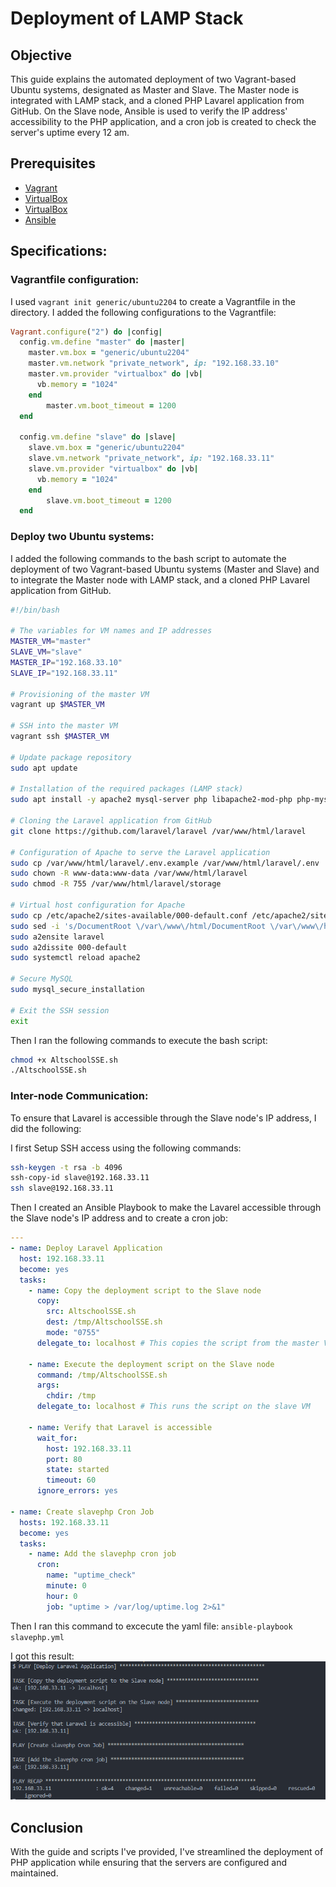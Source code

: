 # Deployment of LAMP Stack

## Objective

This guide explains the automated deployment of two Vagrant-based Ubuntu systems, designated as Master and Slave. The Master node is integrated with LAMP stack, and a cloned PHP Lavarel application from GitHub. On the Slave node, Ansible is used to verify the IP address' accessibility to the PHP application, and a cron job is created to check the server's uptime every 12 am.

## Prerequisites

- [Vagrant](https://www.vagrantup.com/)
- [VirtualBox](https://www.virtualbox.org/)
- [VirtualBox](https://www.virtualbox.org/)
- [Ansible](https://www.ansible.com/)

## Specifications:

### Vagrantfile configuration:

I used `vagrant init generic/ubuntu2204` to create a Vagrantfile in the directory. I added the following configurations to the Vagrantfile:

```ruby
Vagrant.configure("2") do |config|
  config.vm.define "master" do |master|
    master.vm.box = "generic/ubuntu2204"
    master.vm.network "private_network", ip: "192.168.33.10"
    master.vm.provider "virtualbox" do |vb|
      vb.memory = "1024"
    end
        master.vm.boot_timeout = 1200
  end

  config.vm.define "slave" do |slave|
    slave.vm.box = "generic/ubuntu2204"
    slave.vm.network "private_network", ip: "192.168.33.11"
    slave.vm.provider "virtualbox" do |vb|
      vb.memory = "1024"
    end
        slave.vm.boot_timeout = 1200
  end
```

### Deploy two Ubuntu systems:

I added the following commands to the bash script to automate the deployment of two Vagrant-based Ubuntu systems (Master and Slave) and to integrate the Master node with LAMP stack, and a cloned PHP Lavarel application from GitHub.

```bash
#!/bin/bash

# The variables for VM names and IP addresses
MASTER_VM="master"
SLAVE_VM="slave"
MASTER_IP="192.168.33.10"
SLAVE_IP="192.168.33.11"

# Provisioning of the master VM
vagrant up $MASTER_VM

# SSH into the master VM
vagrant ssh $MASTER_VM

# Update package repository
sudo apt update

# Installation of the required packages (LAMP stack)
sudo apt install -y apache2 mysql-server php libapache2-mod-php php-mysql

# Cloning the Laravel application from GitHub
git clone https://github.com/laravel/laravel /var/www/html/laravel

# Configuration of Apache to serve the Laravel application
sudo cp /var/www/html/laravel/.env.example /var/www/html/laravel/.env
sudo chown -R www-data:www-data /var/www/html/laravel
sudo chmod -R 755 /var/www/html/laravel/storage

# Virtual host configuration for Apache
sudo cp /etc/apache2/sites-available/000-default.conf /etc/apache2/sites-available/laravel.conf
sudo sed -i 's/DocumentRoot \/var\/www\/html/DocumentRoot \/var\/www\/html\/laravel\/public/' /etc/apache2/sites-available/laravel.conf
sudo a2ensite laravel
sudo a2dissite 000-default
sudo systemctl reload apache2

# Secure MySQL
sudo mysql_secure_installation

# Exit the SSH session
exit
```

Then I ran the following commands to execute the bash script:

```bash
chmod +x AltschoolSSE.sh
./AltschoolSSE.sh
```

### Inter-node Communication:

To ensure that Lavarel is accessible through the Slave node's IP address, I did the following:

I first Setup SSH access using the following commands:

```bash
ssh-keygen -t rsa -b 4096
ssh-copy-id slave@192.168.33.11
ssh slave@192.168.33.11
```

Then I created an Ansible Playbook to make the Lavarel accessible through the Slave node's IP address and to create a cron job:

```yaml
---
- name: Deploy Laravel Application
  host: 192.168.33.11
  become: yes
  tasks:
    - name: Copy the deployment script to the Slave node
      copy:
        src: AltschoolSSE.sh
        dest: /tmp/AltschoolSSE.sh
        mode: "0755"
      delegate_to: localhost # This copies the script from the master VM to the slave VM

    - name: Execute the deployment script on the Slave node
      command: /tmp/AltschoolSSE.sh
      args:
        chdir: /tmp
      delegate_to: localhost # This runs the script on the slave VM

    - name: Verify that Laravel is accessible
      wait_for:
        host: 192.168.33.11
        port: 80
        state: started
        timeout: 60
      ignore_errors: yes

- name: Create slavephp Cron Job
  hosts: 192.168.33.11
  become: yes
  tasks:
    - name: Add the slavephp cron job
      cron:
        name: "uptime_check"
        minute: 0
        hour: 0
        job: "uptime > /var/log/uptime.log 2>&1"
```

Then I ran this command to excecute the yaml file:
`ansible-playbook slavephp.yml`

I got this result:
![Ansible Playbook result](<Screenshot 2023-10-21 150649.png>)

## Conclusion

With the guide and scripts I've provided, I've streamlined the deployment of PHP application while ensuring that the servers are configured and maintained.
